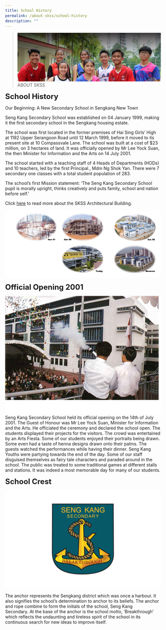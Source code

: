 ```yaml
---
title: School History
permalink: /about-skss/school-history
description: ""
---
```

>![](/images/About%20us.jpg)
>ABOUT SKSS

**<font size="5">School History</font>**

Our Beginning: A New Secondary School in Sengkang New Town

Seng Kang Secondary School was established on 04 January 1999, making it the first secondary school in the Sengkang housing estate.

The school was first located in the former premises of Hai Sing Girls’ High at 1192 Upper Serangoon Road until 12 March 1999, before it moved to its present site at 10 Compassvale Lane. The school was built at a cost of $23 million, on 3 hectares of land. It was officially opened by Mr Lee Yock Suan, the then Minister for Information and the Arts on 14 July 2001.

The school started with a teaching staff of 4 Heads of Departments (HODs) and 10 teachers, led by the first Principal., Mdm Ng Shok Yan. There were 7 secondary one classes with a total student population of 283.

The school’s first Mission statement: ‘The Seng Kang Secondary School pupil is morally upright, thinks creatively and puts family, school and nation before self.’

Click [here](/files/sch%20archictecture%20photos1999_LatestVersion.pdf) to read more about the SKSS Architectural Building.

![](/images/School%20History/School%20History%201.png)

**<font size="5">Official Opening 2001</font>**

![](/images/School%20History/SKSS%20official%20opening.png)
Seng Kang Secondary School held its official opening on the 14th of July 2001. The Guest of Honour was Mr Lee Yock Suan, Minister for Information and the Arts. He officiated the ceremony and declared the school open. The students displayed their projects for the visitors. The crowd was entertained by an Arts Fiesta. Some of our students enjoyed their portraits being drawn. Some even had a taste of henna designs drawn onto their palms. The guests watched the performances while having their dinner. Seng Kang Youths were partying towards the end of the day. Some of our staff disguised themselves as fairy tale characters and paraded around in the school. The public was treated to some traditional games at different stalls and stations. It was indeed a most memorable day for many of our students.

**<font size="5">School Crest</font>**

![](/images/School%20History/Sch-Crest_hi.png)

The anchor represents the Sengkang district which was once a harbour. It also signifies the school’s determination to anchor to its beliefs. The anchor and rope combine to form the initials of the school, Seng Kang Secondary. At the base of the anchor is the school motto, ‘Breakthrough’ which reflects the undaunting and tireless spirit of the school in its continuous search for new ideas to improve itself.